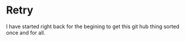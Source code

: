 # Retry
I have started right back for the begining to get this git hub thing sorted once and for all. 
